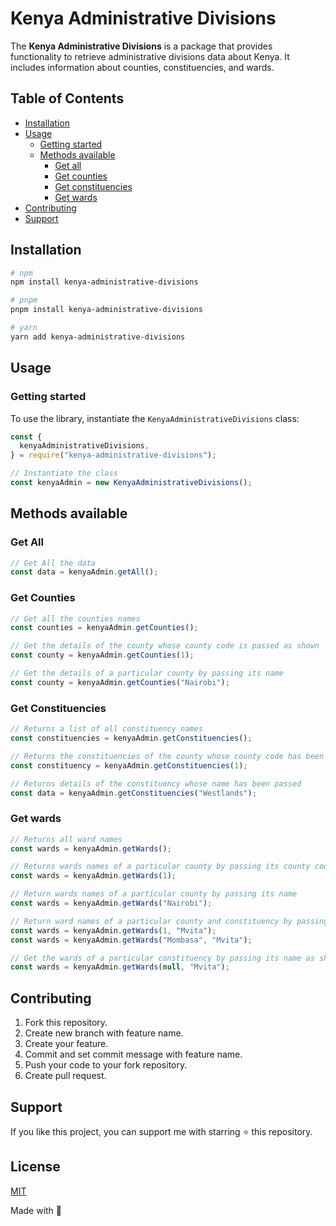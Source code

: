 # Kenya Administrative Divisions

The **Kenya Administrative Divisions** is a package that provides functionality to retrieve administrative divisions data about Kenya. It includes information about counties, constituencies, and wards.

## Table of Contents

- [Installation](#installation)
- [Usage](#usage)
  - [Getting started](#getting-started)
  - [Methods available](#methods-available)
    - [Get all](#get-all)
    - [Get counties](#get-counties)
    - [Get constituencies](#get-constituencies)
    - [Get wards](#get-wards)
- [Contributing](#contributing)
- [Support](#support)

## Installation

```bash
# npm
npm install kenya-administrative-divisions

# pnpm
pnpm install kenya-administrative-divisions

# yarn
yarn add kenya-administrative-divisions
```

## Usage

### Getting started

To use the library, instantiate the `KenyaAdministrativeDivisions` class:

```javascript
const {
  kenyaAdministrativeDivisions,
} = require("kenya-administrative-divisions");

// Instantiate the class
const kenyaAdmin = new KenyaAdministrativeDivisions();
```

## Methods available

### Get All

```javascript
// Get All the data
const data = kenyaAdmin.getAll();
```

### Get Counties

```javascript
// Get all the counties names
const counties = kenyaAdmin.getCounties();

// Get the details of the county whose county code is passed as shown
const county = kenyaAdmin.getCounties(1);

// Get the details of a particular county by passing its name
const county = kenyaAdmin.getCounties("Nairobi");
```

### Get Constituencies

```javascript
// Returns a list of all constituency names
const constituencies = kenyaAdmin.getConstituencies();

// Returns the constituencies of the county whose county code has been passed
const constituency = kenyaAdmin.getConstituencies(1);

// Returns details of the constituency whose name has been passed
const data = kenyaAdmin.getConstituencies("Westlands");
```

### Get wards

```javascript
// Returns all ward names
const wards = kenyaAdmin.getWards();

// Returns wards names of a particular county by passing its county code
const wards = kenyaAdmin.getWards(1);

// Return wards names of a particular county by passing its name
const wards = kenyaAdmin.getWards("Nairobi");

// Return ward names of a particular county and constituency by passing the respective county code/name(optional) and constituency name(optional)
const wards = kenyaAdmin.getWards(1, "Mvita");
const wards = kenyaAdmin.getWards("Mombasa", "Mvita");

// Get the wards of a particular constituency by passing its name as shown
const wards = kenyaAdmin.getWards(null, "Mvita");
```

## Contributing

1. Fork this repository.
2. Create new branch with feature name.
3. Create your feature.
4. Commit and set commit message with feature name.
5. Push your code to your fork repository.
6. Create pull request.

## Support

If you like this project, you can support me with starring ⭐ this repository.

## License

[MIT](LICENSE.txt)

Made with 💜

